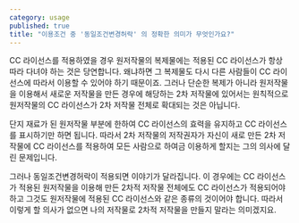 ```yaml
---
category: usage
published: true
title: "이용조건 중 '동일조건변경허락' 의 정확한 의미가 무엇인가요?"
---
```






CC 라이선스를 적용하였을 경우 원저작물의 복제물에는 적용된 CC 라이선스가 항상 따라 다녀야 하는 것은 당연합니다. 왜냐하면 그 복제물도 다시 다른 사람들이 CC 라이선스에 따라서 이용할 수 있어야 하기 때문이죠. 그러나 단순한 복제가 아니라 원저작물을 이용해서 새로운 저작물을 만든 경우에 해당하는 2차 저작물에 있어서는 원칙적으로 원저작물의 CC 라이선스가 2차 저작물 전체로 확대되는 것은 아닙니다. 

단지 재료가 된 원저작물 부분에 한하여 CC 라이선스의 효력을 유지하고 CC 라이선스를 표시하기만 하면 됩니다. 따라서 2차 저작물의 저작권자가 자신이 새로 만든 2차 저작물에 CC 라이선스를 적용하여 모든 사람으로 하여금 이용하게 할지는 그의 의사에 달린 문제입니다. 

그러나 동일조건변경허락이 적용되면 이야기가 달라집니다. 이 경우에는 CC 라이선스가 적용된 원저작물을 이용해 만든 2차적 저작물 전체에도 CC 라이선스가 적용되어야 하고 그것도 원저작물에 적용된 CC 라이선스와 같은 종류의 것이어야 합니다. 따라서 이렇게 할 의사가 없으면 나의 저작물로 2차적 저작물을 만들지 말라는 의미겠지요.
